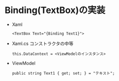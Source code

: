 # Binding(TextBox)の実装

- Xaml
    ```
    <TextBox Text="{Binding Text1}">
    ```

- Xaml.cs
    コンストラクタの中等
    ```
    this.DataContext = <ViewModelのインスタンス>
    ```

- ViewModel
    ```
    public string Text1 { get; set; } = "テキスト";
    ```

